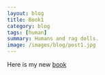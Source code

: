 ```yaml
---
layout: blog
title: Book1
category: blog
tags: [human]  
summary: Humans and rag dolls.
image: /images/blog/post1.jpg
---
```


Here is my new [book](../../Book1.html)
